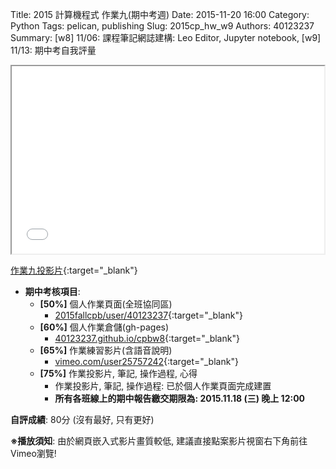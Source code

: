Title: 2015 計算機程式 作業九(期中考週) 
Date: 2015-11-20 16:00
Category: Python
Tags: pelican, publishing
Slug: 2015cp_hw_w9
Authors: 40123237
Summary: [w8] 11/06: 課程筆記網誌建構: Leo Editor, Jupyter notebook, [w9] 11/13: 期中考自我評量





<iframe src="40123237_cp_w9_p.html" width="500" height="300"></iframe>

[作業九投影片](40123237_cp_w9_p.html){:target="_blank"}

  * **期中考核項目**:
      * **[50%]** 個人作業頁面(全班協同區)
        * [2015fallcpb/user/40123237](http://2015fallhw.github.io/2015fallcpb/user/40123157/){:target="_blank"}
      * **[60%]** 個人作業倉儲(gh-pages)
        * [40123237.github.io/cpbw8](http://40123157.github.io/cpbw8/){:target="_blank"}
      * **[65%]** 作業練習影片(含語音說明)
        * [vimeo.com/user25757242](https://vimeo.com/user25757242){:target="_blank"}
      * **[75%]** 作業投影片, 筆記, 操作過程, 心得
        * 作業投影片, 筆記, 操作過程: 已於個人作業頁面完成建置
        * **所有各班線上的期中報告繳交期限為: 2015.11.18 (三) 晚上 12:00**
        

  **自評成績**: 80分 (沒有最好, 只有更好)


**※播放須知**: 由於網頁嵌入式影片畫質較低, 建議直接點案影片視窗右下角前往Vimeo瀏覽!
